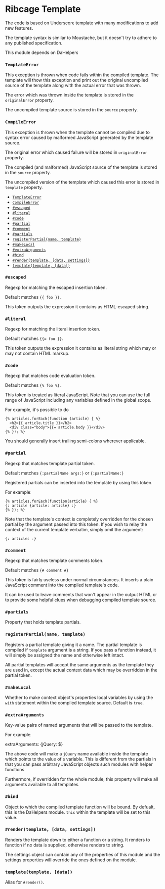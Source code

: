 # <a name="ribcage-template">Ribcage Template</a>

The code is based on Underscore template with many modifications to add new
features.

The template syntax is similar to Moustache, but it doesn't try to adhere to
any published specification.

This module depends on DaHelpers

### <a name="templateerror">`TemplateError`</a>

This exception is thrown when code fails within the compiled template. The
template will thow this exception and print out the original uncompiled source
of the template along with the actual error that was thrown.

The error which was thrown inside the template is stored in the `originalError`
property.

The uncompiled template source is stored in the `source` property.

### <a name="compileerror">`CompileError`</a>

This exception is thrown when the template cannot be compiled due to syntax
error caused by malformed JavaScript generated by the template source.

The original error which caused failure will be stored in `originalError`
property.

The compiled (and malformed) JavaScript source of the template is stored in the
`source` property.

The uncompiled version of the template which caused this error is stored in
`template` property.

   - [`TemplateError`](#templateerror)
   - [`CompileError`](#compileerror)
   - [`#escaped`](#escaped)
   - [`#literal`](#literal)
   - [`#code`](#code)
   - [`#partial`](#partial)
   - [`#comment`](#comment)
   - [`#partials`](#partials)
   - [`registerPartial(name, template)`](#registerpartial-name-template)
   - [`#makeLocal`](#makelocal)
   - [`#extraArguments`](#extraarguments)
   - [`#bind`](#bind)
   - [`#render(template, [data, settings])`](#render-template-data-settings)
   - [`template(template, [data])`](#template-template-data)


### <a name="escaped">`#escaped`</a>

Regexp for matching the escaped insertion token.

Default matches `{{ foo }}`.

This token outputs the expression it contains as HTML-escaped string.

### <a name="literal">`#literal`</a>

Regexp for matching the literal insertion token.

Default matches `{{= foo }}`.

This token outputs the expression it contains as literal string which may or
may not contain HTML markup.

### <a name="code">`#code`</a>

Regexp that matches code evaluation token.

Default matches `{% foo %}`.

This token is treated as literal JavaScript. Note that you can use the full
range of JavaScript including any variables defined in the global scope.

For example, it's possible to do

    {% articles.forEach(function (article) { %}
      <h2>{{ article.title }}</h2>
      <div class="body">{{= article.body }}</div>
    {% }); %}


You should generally insert trailing semi-colons wherever applicable.

### <a name="partial">`#partial`</a>

Regexp that matches template partial token.

Default matches `{:partialName args:}` or `{:partialName:}`

Registered partials can be inserted into the template by using this token.

For example:

    {% articles.forEach(function(article) { %}
    {: article {article: article} :}
    {% }); %}


Note that the template's context is completely overridden for the chosen
partial by the argument passed into this token. If you wish to relay the
context of the current template verbatim, simply omit the argument:

    {: articles :}


### <a name="comment">`#comment`</a>

Regexp that matches template comments token.

Default matches `{# comment #}`

This token is fairly useless under normal circumstances. It inserts a plain
JavaScript comment into the compiled template's code.

It can be used to leave comments that won't appear in the output HTML or to
provide some helpful clues when debugging compiled template source.

### <a name="partials">`#partials`</a>

Property that holds template partials.

### <a name="registerpartial-name-template">`registerPartial(name, template)`</a>

Registers a partial template giving it a name. The partial template is compiled
if `template` argument is a string. If you pass a function instead, it will
simply be assigned the name and otherwise left intact.

All partial templates will accept the same arguments as the template they are
used in, except the actual context data which may be overridden in the partial
token.

### <a name="makelocal">`#makeLocal`</a>

Whether to make context object's properties local variables by using the `with`
statement within the compiled template source. Default is `true`.

### <a name="extraarguments">`#extraArguments`</a>

Key-value pairs of named arguments that will be passed to the template.

For example:

   extraArguments: {jQuery: $}


The above code will make a `jQuery` name available inside the template which
points to the value of `$` variable. This is different from the partials in
that you can pass arbitrary JavaScript objects such modules with helper
functions.

Furthermore, if overridden for the whole module, this property will make all
arguments available to all templates.

### <a name="bind">`#bind`</a>

Object to which the compiled template function will be bound. By defualt, this
is the DaHelpers module. `this` within the template will be set to this value.

### <a name="render-template-data-settings">`#render(template, [data, settings])`</a>

Renders the template down to either a function or a string. It renders to
function if no data is supplied, otherwise renders to string.

The settings object can contain any of the properties of this module and the
settings properties will override the ones defined on the module.

### <a name="template-template-data">`template(template, [data])`</a>

Alias for `#render()`.